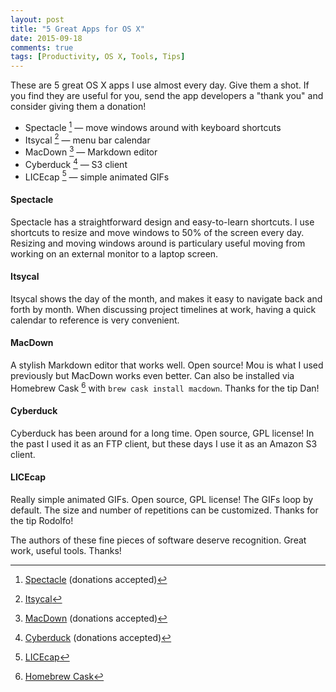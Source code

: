 ```yaml
---
layout: post
title: "5 Great Apps for OS X"
date: 2015-09-18
comments: true
tags: [Productivity, OS X, Tools, Tips]
---
```


These are 5 great OS X apps I use almost every day. Give them a shot. If you find they are useful for you, send the app developers a "thank you" and consider giving them a donation!

 * Spectacle [^spec] &mdash; move windows around with keyboard shortcuts
 * Itsycal [^itsycal] &mdash; menu bar calendar
 * MacDown [^mac] &mdash; Markdown editor
 * Cyberduck [^duck] &mdash; S3 client
 * LICEcap [^lice] &mdash; simple animated GIFs

#### Spectacle

Spectacle has a straightforward design and easy-to-learn shortcuts. I use shortcuts to resize and move windows to 50% of the screen every day. Resizing and moving windows around is particulary useful moving from working on an external monitor to a laptop screen.

#### Itsycal

Itsycal shows the day of the month, and makes it easy to navigate back and forth by month. When discussing project timelines at work, having a quick calendar to reference is very convenient.

#### MacDown

A stylish Markdown editor that works well. Open source! Mou is what I used previously but MacDown works even better. Can also be installed via Homebrew Cask [^brew] with `brew cask install macdown`. Thanks for the tip Dan!

#### Cyberduck

Cyberduck has been around for a long time. Open source, GPL license! In the past I used it as an FTP client, but these days I use it as an Amazon S3 client.

#### LICEcap

Really simple animated GIFs. Open source, GPL license! The GIFs loop by default. The size and number of repetitions can be customized. Thanks for the tip Rodolfo!


The authors of these fine pieces of software deserve recognition. Great work, useful tools. Thanks!


[^spec]: [Spectacle](https://www.spectacleapp.com/) (donations accepted)

[^itsycal]: [Itsycal](http://www.mowglii.com/itsycal/)

[^mac]: [MacDown](http://macdown.uranusjr.com/) (donations accepted)

[^duck]: [Cyberduck](https://cyberduck.io/?l=en) (donations accepted)

[^lice]: [LICEcap](http://www.cockos.com/licecap/)

[^brew]: [Homebrew Cask](http://caskroom.io/)
